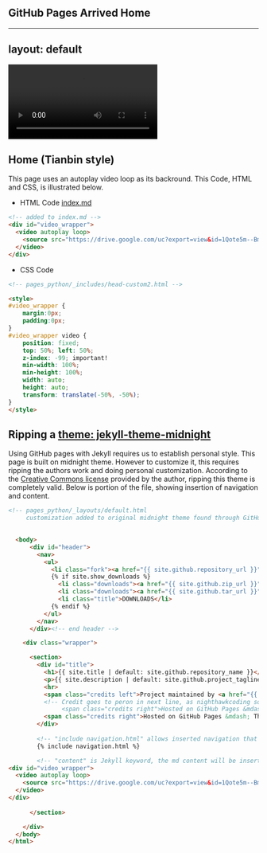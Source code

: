 
## GitHub Pages Arrived Home 

---
layout: default
---

<!-- HTML for Video Play -->

<div id="video_wrapper">
  <video autoplay loop>
    <source src="https://drive.google.com/uc?export=view&id=1Qote5m--Bme0bE4_o6wAKNRxWY8pJnuL" type="video/mp4">
  </video>
</div>

<!-- Remainder of this file is the story of how it is made -->

## Home (Tianbin style)
This page uses an autoplay video loop as its backround.  This Code, HTML and CSS, is illustrated below.


* HTML Code [index.md](https://github.com/nighthawkcoders/pages_python/edit/gh-pages/index.md)

```html
<!-- added to index.md -->
<div id="video_wrapper">
  <video autoplay loop>
    <source src="https://drive.google.com/uc?export=view&id=1Qote5m--Bme0bE4_o6wAKNRxWY8pJnuL" type="video/mp4">
  </video>
</div>
```

* CSS Code

```html
<!-- pages_python/_includes/head-custom2.html -->

<style>
#video_wrapper {
    margin:0px;
    padding:0px;
}
#video_wrapper video {
    position: fixed;
    top: 50%; left: 50%;
    z-index: -99; important!
    min-width: 100%;
    min-height: 100%;
    width: auto;
    height: auto;
    transform: translate(-50%, -50%);
}
</style>
```

## Ripping a [theme: jekyll-theme-midnight](https://github.com/pages-themes/midnight/blob/master/_layouts/default.html)
Using GitHub pages with Jekyll requires us to establish personal style.  This page is built on midnight theme.  However to customize it, this requires ripping the authors work and doing personal customization.  According to the [Creative Commons license](https://github.com/pages-themes/midnight/blob/master/LICENSE) provided by the author, ripping this theme is completely valid.  Below is portion of the file, showing insertion of navigation and content.

```html
<!-- pages_python/_layouts/default.html
     customization added to original midnight theme found through GitHub Pages -->

  
  <body>
      <div id="header">
        <nav>
          <ul>
            <li class="fork"><a href="{{ site.github.repository_url }}">View On GitHub</a></li>
            {% if site.show_downloads %}
              <li class="downloads"><a href="{{ site.github.zip_url }}">ZIP</a></li>
              <li class="downloads"><a href="{{ site.github.tar_url }}">TAR</a></li>
              <li class="title">DOWNLOADS</li>
            {% endif %}
          </ul>
        </nav>
      </div><!-- end header -->

    <div class="wrapper">

      <section>
        <div id="title">
          <h1>{{ site.title | default: site.github.repository_name }}</h1>
          <p>{{ site.description | default: site.github.project_tagline }}</p>
          <hr>
          <span class="credits left">Project maintained by <a href="{{ site.github.owner_url }}">{{ site.github.owner_name }}</a></span>
          <!-- Credit goes to peron in next line, as nighthawkcoding society is rebranding this as their own
               <span class="credits right">Hosted on GitHub Pages &mdash; Theme by <a href="https://twitter.com/mattgraham">mattgraham</a></span> -->
          <span class="credits right">Hosted on GitHub Pages &mdash; Theme by <a href="https://twitter.com/NighthawkCoding">nighthawkcodingsociety</a></span> 
        </div>
        
        <!-- "include navigation.html" allows inserted navigation that can be updated in independent file -->
        {% include navigation.html %}

        <!-- "content" is Jekyll keyword, the md content will be inserted here -->
<div id="video_wrapper">
  <video autoplay loop>
    <source src="https://drive.google.com/uc?export=view&id=1Qote5m--Bme0bE4_o6wAKNRxWY8pJnuL" type="video/mp4">
  </video>
</div>
        
      </section>

    </div>
  </body>
</html>
```
